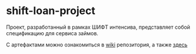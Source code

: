 # shift-loan-project
Проект, разработанный в рамках ШИФТ интенсива, представляет собой спецификацию для сервиса займов.

C артефактами можно ознакомиться в [wiki](https://github.com/maulina2/shift-loan-project/wiki) репозитория, а также [здесь](https://band-onion-47d.notion.site/342cb958ef5443279c527605fccd4969)
